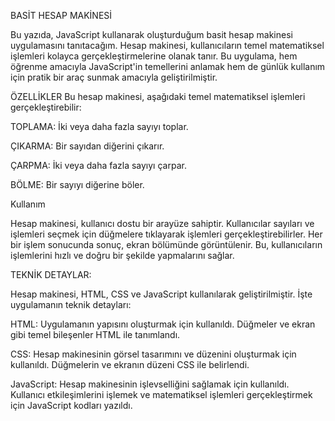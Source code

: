 BASİT HESAP MAKİNESİ

Bu yazıda, JavaScript kullanarak oluşturduğum basit hesap makinesi uygulamasını tanıtacağım. Hesap makinesi, kullanıcıların temel matematiksel işlemleri kolayca gerçekleştirmelerine olanak tanır. Bu uygulama, hem öğrenme amacıyla JavaScript'in temellerini anlamak hem de günlük kullanım için pratik bir araç sunmak amacıyla geliştirilmiştir.

ÖZELLİKLER
Bu hesap makinesi, aşağıdaki temel matematiksel işlemleri gerçekleştirebilir:

TOPLAMA: İki veya daha fazla sayıyı toplar.

ÇIKARMA: Bir sayıdan diğerini çıkarır.

ÇARPMA: İki veya daha fazla sayıyı çarpar.

BÖLME: Bir sayıyı diğerine böler.

Kullanım

Hesap makinesi, kullanıcı dostu bir arayüze sahiptir. Kullanıcılar sayıları ve işlemleri seçmek için düğmelere tıklayarak işlemleri gerçekleştirebilirler. Her bir işlem sonucunda sonuç, ekran bölümünde görüntülenir. Bu, kullanıcıların işlemlerini hızlı ve doğru bir şekilde yapmalarını sağlar.

TEKNİK DETAYLAR: 

Hesap makinesi, HTML, CSS ve JavaScript kullanılarak geliştirilmiştir. İşte uygulamanın teknik detayları:

HTML: Uygulamanın yapısını oluşturmak için kullanıldı. Düğmeler ve ekran gibi temel bileşenler HTML ile tanımlandı.

CSS: Hesap makinesinin görsel tasarımını ve düzenini oluşturmak için kullanıldı. Düğmelerin ve ekranın düzeni CSS ile belirlendi.

JavaScript: Hesap makinesinin işlevselliğini sağlamak için kullanıldı. Kullanıcı etkileşimlerini işlemek ve matematiksel işlemleri gerçekleştirmek için JavaScript kodları yazıldı.
